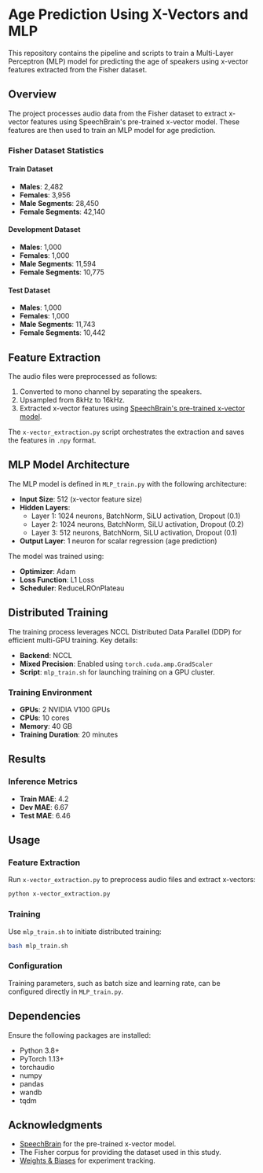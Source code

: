 
# Age Prediction Using X-Vectors and MLP

This repository contains the pipeline and scripts to train a Multi-Layer Perceptron (MLP) model for predicting the age of speakers using x-vector features extracted from the Fisher dataset.

## Overview

The project processes audio data from the Fisher dataset to extract x-vector features using SpeechBrain's pre-trained x-vector model. These features are then used to train an MLP model for age prediction.

### Fisher Dataset Statistics

#### Train Dataset
- **Males**: 2,482
- **Females**: 3,956
- **Male Segments**: 28,450
- **Female Segments**: 42,140

#### Development Dataset
- **Males**: 1,000
- **Females**: 1,000
- **Male Segments**: 11,594
- **Female Segments**: 10,775

#### Test Dataset
- **Males**: 1,000
- **Females**: 1,000
- **Male Segments**: 11,743
- **Female Segments**: 10,442

## Feature Extraction

The audio files were preprocessed as follows:
1. Converted to mono channel by separating the speakers.
2. Upsampled from 8kHz to 16kHz.
3. Extracted x-vector features using [SpeechBrain's pre-trained x-vector model](https://huggingface.co/speechbrain/spkrec-xvect-voxceleb).

The `x-vector_extraction.py` script orchestrates the extraction and saves the features in `.npy` format.

## MLP Model Architecture

The MLP model is defined in `MLP_train.py` with the following architecture:
- **Input Size**: 512 (x-vector feature size)
- **Hidden Layers**:
  - Layer 1: 1024 neurons, BatchNorm, SiLU activation, Dropout (0.1)
  - Layer 2: 1024 neurons, BatchNorm, SiLU activation, Dropout (0.2)
  - Layer 3: 512 neurons, BatchNorm, SiLU activation, Dropout (0.1)
- **Output Layer**: 1 neuron for scalar regression (age prediction)

The model was trained using:
- **Optimizer**: Adam
- **Loss Function**: L1 Loss
- **Scheduler**: ReduceLROnPlateau

## Distributed Training

The training process leverages NCCL Distributed Data Parallel (DDP) for efficient multi-GPU training. Key details:
- **Backend**: NCCL
- **Mixed Precision**: Enabled using `torch.cuda.amp.GradScaler`
- **Script**: `mlp_train.sh` for launching training on a GPU cluster.

### Training Environment
- **GPUs**: 2 NVIDIA V100 GPUs
- **CPUs**: 10 cores
- **Memory**: 40 GB
- **Training Duration**: 20 minutes

## Results

### Inference Metrics
- **Train MAE**: 4.2
- **Dev MAE**: 6.67
- **Test MAE**: 6.46


## Usage

### Feature Extraction
Run `x-vector_extraction.py` to preprocess audio files and extract x-vectors:
```bash
python x-vector_extraction.py
```

### Training
Use `mlp_train.sh` to initiate distributed training:
```bash
bash mlp_train.sh
```

### Configuration
Training parameters, such as batch size and learning rate, can be configured directly in `MLP_train.py`.

## Dependencies

Ensure the following packages are installed:
- Python 3.8+
- PyTorch 1.13+
- torchaudio
- numpy
- pandas
- wandb
- tqdm

## Acknowledgments

- [SpeechBrain](https://speechbrain.github.io/) for the pre-trained x-vector model.
- The Fisher corpus for providing the dataset used in this study.
- [Weights & Biases](https://wandb.ai/) for experiment tracking.
